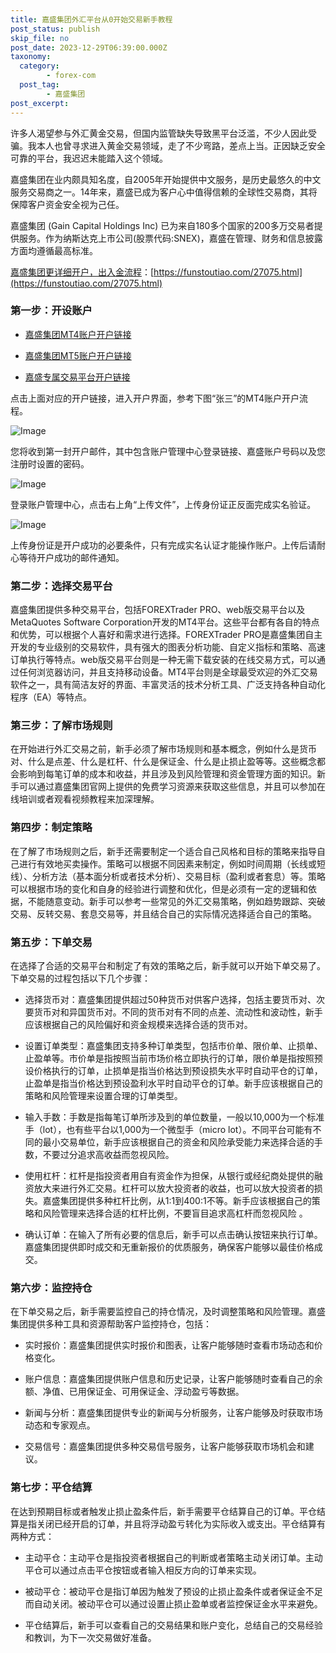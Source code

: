 ```yaml
---
title: 嘉盛集团外汇平台从0开始交易新手教程
post_status: publish
skip_file: no
post_date: 2023-12-29T06:39:00.000Z
taxonomy:
  category:
        - forex-com
  post_tag:
        - 嘉盛集团
post_excerpt: 
---
```

许多人渴望参与外汇黄金交易，但国内监管缺失导致黑平台泛滥，不少人因此受骗。我本人也曾寻求进入黄金交易领域，走了不少弯路，差点上当。正因缺乏安全可靠的平台，我迟迟未能踏入这个领域。

嘉盛集团在业内颇具知名度，自2005年开始提供中文服务，是历史最悠久的中文服务交易商之一。14年来，嘉盛已成为客户心中值得信赖的全球性交易商，其将保障客户资金安全视为己任。

嘉盛集团 (Gain Capital Holdings Inc) 已为来自180多个国家的200多万交易者提供服务。作为纳斯达克上市公司(股票代码:SNEX)，嘉盛在管理、财务和信息披露方面均遵循最高标准。

[嘉盛集团更详细开户，出入金流程](https://funstoutiao.com/27075.html)：[https://funstoutiao.com/27075.html](https://funstoutiao.com/27075.html)

### 第一步：开设账户

* [嘉盛集团MT4账户开户链接](https://s.ssgg.net/jsmt4)

* [嘉盛集团MT5账户开户链接](https://s.ssgg.net/jsmt5)

* [嘉盛专属交易平台开户链接](https://s.ssgg.net/js)

点击上面对应的开户链接，进入开户界面，参考下图“张三”的MT4账户开户流程。

![Image](https://prod-files-secure.s3.us-west-2.amazonaws.com/39ed1227-6d7d-4570-be36-9ccd4a2c4241/7a167aea-686b-400d-af59-4e18eb607a40/640.png?X-Amz-Algorithm=AWS4-HMAC-SHA256&X-Amz-Content-Sha256=UNSIGNED-PAYLOAD&X-Amz-Credential=ASIAZI2LB466RUHXMWL6%2F20250201%2Fus-west-2%2Fs3%2Faws4_request&X-Amz-Date=20250201T101308Z&X-Amz-Expires=3600&X-Amz-Security-Token=IQoJb3JpZ2luX2VjEMj%2F%2F%2F%2F%2F%2F%2F%2F%2F%2FwEaCXVzLXdlc3QtMiJHMEUCIQDAzi0EERWONoGPnN8aKu6SrTK6vvnMaZmgcokEx1uq0QIgNrThNjqqNfeqAnCG%2BX078L%2FRgiwHOQuHgi7fJuClio8qiAQI0f%2F%2F%2F%2F%2F%2F%2F%2F%2F%2FARAAGgw2Mzc0MjMxODM4MDUiDD1WTJZaUYy2DAfg8SrcA2XBYdZiOMaByiEspF5GAIfjgl%2FO6EdYUHPZiyeHQLCPteCbxzZE2G3TYeZwhZfEnnzWfv6xFg9%2FRA0OGNpQgyv0FJRmqJQ%2B00Ryx3cViF%2Fbkwt5ah1I%2BBATk2sY7pC1Mps%2BuedeKz0veBnpO1qi6Kg8hBO7x%2FZCegNT1gjhgmfOsnEYK92Kmie44YhGKUgdj4IGNItTZFK%2FbPwYOKUrVRE%2FkR%2FT3K3b%2Bv9uSkAzWx%2BWuwoBQ1EcbSCHWcexZ4S90OIiKrByZTIHZQYp0a4O8nZwZm3gmM0Wnr4LnvfB3MWB2Ky0xRZUKc29%2BdEwXzPBys%2FKBIk%2FsI6qZ%2FR2WP53UjMwM8XRKlV2Y76fc0Gr83ofg0yOmbHKQlP9V2Vl37dAx03ymlRJcbvupt8Kb4ToutUxH%2BhJplnZeyqYHKM%2FonAOeXdkEbG2cZsysZFd%2B7mepkxjl4T7ehNIWI%2Fqw0wVC8%2B6Sy7k6se257sHc5u5zNevyhFnsymFwQ4h9TzYzLyUFmz8P9cL1NNu9ZniJJzjdL2%2BG2V3iX04rhE1mnIu%2FI%2BwJcl5rNWRbaEpCaWmX%2FY4qM3Nx1bKylo7MGc7lRv5YKHPITXLsyKJDOu5QvBYdeiY7YSV6aEQfOBKFWrgMOqk97wGOqUBtKUuANaXHTwgfoAyK2Of52MWC48CRjYb3pOyJQVSz21PZcVN0SA1a6lMZSUhm2Q132z8ClrKalMfuRQB0ZvIH7QgDjvrdAzBLsX55LSIg%2BTOWisTeuQ7LyTinJ935RNBCKMW5tnqemxexAwWq2kNPvEuxlD6nO4Ldg8Dfxv5Vi0BSwMLgstM0u9oyjCuPgbOHoo0NviPU%2BE3rmHq%2BjalNfCpUeLX&X-Amz-Signature=ad5351067b2260c0f28a81bec29907636c5423f790928368b84264c23a9a5f7a&X-Amz-SignedHeaders=host&x-id=GetObject)

您将收到第一封开户邮件，其中包含账户管理中心登录链接、嘉盛账户号码以及您注册时设置的密码。

![Image](https://prod-files-secure.s3.us-west-2.amazonaws.com/39ed1227-6d7d-4570-be36-9ccd4a2c4241/eaa1c6b3-2877-4284-a0e1-530e222c27fb/image.png?X-Amz-Algorithm=AWS4-HMAC-SHA256&X-Amz-Content-Sha256=UNSIGNED-PAYLOAD&X-Amz-Credential=ASIAZI2LB466RUHXMWL6%2F20250201%2Fus-west-2%2Fs3%2Faws4_request&X-Amz-Date=20250201T101308Z&X-Amz-Expires=3600&X-Amz-Security-Token=IQoJb3JpZ2luX2VjEMj%2F%2F%2F%2F%2F%2F%2F%2F%2F%2FwEaCXVzLXdlc3QtMiJHMEUCIQDAzi0EERWONoGPnN8aKu6SrTK6vvnMaZmgcokEx1uq0QIgNrThNjqqNfeqAnCG%2BX078L%2FRgiwHOQuHgi7fJuClio8qiAQI0f%2F%2F%2F%2F%2F%2F%2F%2F%2F%2FARAAGgw2Mzc0MjMxODM4MDUiDD1WTJZaUYy2DAfg8SrcA2XBYdZiOMaByiEspF5GAIfjgl%2FO6EdYUHPZiyeHQLCPteCbxzZE2G3TYeZwhZfEnnzWfv6xFg9%2FRA0OGNpQgyv0FJRmqJQ%2B00Ryx3cViF%2Fbkwt5ah1I%2BBATk2sY7pC1Mps%2BuedeKz0veBnpO1qi6Kg8hBO7x%2FZCegNT1gjhgmfOsnEYK92Kmie44YhGKUgdj4IGNItTZFK%2FbPwYOKUrVRE%2FkR%2FT3K3b%2Bv9uSkAzWx%2BWuwoBQ1EcbSCHWcexZ4S90OIiKrByZTIHZQYp0a4O8nZwZm3gmM0Wnr4LnvfB3MWB2Ky0xRZUKc29%2BdEwXzPBys%2FKBIk%2FsI6qZ%2FR2WP53UjMwM8XRKlV2Y76fc0Gr83ofg0yOmbHKQlP9V2Vl37dAx03ymlRJcbvupt8Kb4ToutUxH%2BhJplnZeyqYHKM%2FonAOeXdkEbG2cZsysZFd%2B7mepkxjl4T7ehNIWI%2Fqw0wVC8%2B6Sy7k6se257sHc5u5zNevyhFnsymFwQ4h9TzYzLyUFmz8P9cL1NNu9ZniJJzjdL2%2BG2V3iX04rhE1mnIu%2FI%2BwJcl5rNWRbaEpCaWmX%2FY4qM3Nx1bKylo7MGc7lRv5YKHPITXLsyKJDOu5QvBYdeiY7YSV6aEQfOBKFWrgMOqk97wGOqUBtKUuANaXHTwgfoAyK2Of52MWC48CRjYb3pOyJQVSz21PZcVN0SA1a6lMZSUhm2Q132z8ClrKalMfuRQB0ZvIH7QgDjvrdAzBLsX55LSIg%2BTOWisTeuQ7LyTinJ935RNBCKMW5tnqemxexAwWq2kNPvEuxlD6nO4Ldg8Dfxv5Vi0BSwMLgstM0u9oyjCuPgbOHoo0NviPU%2BE3rmHq%2BjalNfCpUeLX&X-Amz-Signature=de1a6d9d3ef6539c09a7e66d2eb18b75cb0dedbbd2806eaf7e252f616335c62b&X-Amz-SignedHeaders=host&x-id=GetObject)

登录账户管理中心，点击右上角“上传文件”，上传身份证正反面完成实名验证。

![Image](https://prod-files-secure.s3.us-west-2.amazonaws.com/39ed1227-6d7d-4570-be36-9ccd4a2c4241/54090639-09fc-46b4-a135-e0289f707147/image.png?X-Amz-Algorithm=AWS4-HMAC-SHA256&X-Amz-Content-Sha256=UNSIGNED-PAYLOAD&X-Amz-Credential=ASIAZI2LB466RUHXMWL6%2F20250201%2Fus-west-2%2Fs3%2Faws4_request&X-Amz-Date=20250201T101308Z&X-Amz-Expires=3600&X-Amz-Security-Token=IQoJb3JpZ2luX2VjEMj%2F%2F%2F%2F%2F%2F%2F%2F%2F%2FwEaCXVzLXdlc3QtMiJHMEUCIQDAzi0EERWONoGPnN8aKu6SrTK6vvnMaZmgcokEx1uq0QIgNrThNjqqNfeqAnCG%2BX078L%2FRgiwHOQuHgi7fJuClio8qiAQI0f%2F%2F%2F%2F%2F%2F%2F%2F%2F%2FARAAGgw2Mzc0MjMxODM4MDUiDD1WTJZaUYy2DAfg8SrcA2XBYdZiOMaByiEspF5GAIfjgl%2FO6EdYUHPZiyeHQLCPteCbxzZE2G3TYeZwhZfEnnzWfv6xFg9%2FRA0OGNpQgyv0FJRmqJQ%2B00Ryx3cViF%2Fbkwt5ah1I%2BBATk2sY7pC1Mps%2BuedeKz0veBnpO1qi6Kg8hBO7x%2FZCegNT1gjhgmfOsnEYK92Kmie44YhGKUgdj4IGNItTZFK%2FbPwYOKUrVRE%2FkR%2FT3K3b%2Bv9uSkAzWx%2BWuwoBQ1EcbSCHWcexZ4S90OIiKrByZTIHZQYp0a4O8nZwZm3gmM0Wnr4LnvfB3MWB2Ky0xRZUKc29%2BdEwXzPBys%2FKBIk%2FsI6qZ%2FR2WP53UjMwM8XRKlV2Y76fc0Gr83ofg0yOmbHKQlP9V2Vl37dAx03ymlRJcbvupt8Kb4ToutUxH%2BhJplnZeyqYHKM%2FonAOeXdkEbG2cZsysZFd%2B7mepkxjl4T7ehNIWI%2Fqw0wVC8%2B6Sy7k6se257sHc5u5zNevyhFnsymFwQ4h9TzYzLyUFmz8P9cL1NNu9ZniJJzjdL2%2BG2V3iX04rhE1mnIu%2FI%2BwJcl5rNWRbaEpCaWmX%2FY4qM3Nx1bKylo7MGc7lRv5YKHPITXLsyKJDOu5QvBYdeiY7YSV6aEQfOBKFWrgMOqk97wGOqUBtKUuANaXHTwgfoAyK2Of52MWC48CRjYb3pOyJQVSz21PZcVN0SA1a6lMZSUhm2Q132z8ClrKalMfuRQB0ZvIH7QgDjvrdAzBLsX55LSIg%2BTOWisTeuQ7LyTinJ935RNBCKMW5tnqemxexAwWq2kNPvEuxlD6nO4Ldg8Dfxv5Vi0BSwMLgstM0u9oyjCuPgbOHoo0NviPU%2BE3rmHq%2BjalNfCpUeLX&X-Amz-Signature=bca55ca8053c2225d3aed058572f123e86219ba13f6b1f963b7a0f554841c26a&X-Amz-SignedHeaders=host&x-id=GetObject)

上传身份证是开户成功的必要条件，只有完成实名认证才能操作账户。上传后请耐心等待开户成功的邮件通知。

### 第二步：选择交易平台

嘉盛集团提供多种交易平台，包括FOREXTrader PRO、web版交易平台以及MetaQuotes Software Corporation开发的MT4平台。这些平台都有各自的特点和优势，可以根据个人喜好和需求进行选择。FOREXTrader PRO是嘉盛集团自主开发的专业级别的交易软件，具有强大的图表分析功能、自定义指标和策略、高速订单执行等特点。web版交易平台则是一种无需下载安装的在线交易方式，可以通过任何浏览器访问，并且支持移动设备。MT4平台则是全球最受欢迎的外汇交易软件之一，具有简洁友好的界面、丰富灵活的技术分析工具、广泛支持各种自动化程序（EA）等特点。

### 第三步：了解市场规则

在开始进行外汇交易之前，新手必须了解市场规则和基本概念，例如什么是货币对、什么是点差、什么是杠杆、什么是保证金、什么是止损止盈等等。这些概念都会影响到每笔订单的成本和收益，并且涉及到风险管理和资金管理方面的知识。新手可以通过嘉盛集团官网上提供的免费学习资源来获取这些信息，并且可以参加在线培训或者观看视频教程来加深理解。

### 第四步：制定策略

在了解了市场规则之后，新手还需要制定一个适合自己风格和目标的策略来指导自己进行有效地买卖操作。策略可以根据不同因素来制定，例如时间周期（长线或短线）、分析方法（基本面分析或者技术分析）、交易目标（盈利或者套息）等。策略可以根据市场的变化和自身的经验进行调整和优化，但是必须有一定的逻辑和依据，不能随意变动。新手可以参考一些常见的外汇交易策略，例如趋势跟踪、突破交易、反转交易、套息交易等，并且结合自己的实际情况选择适合自己的策略。

### 第五步：下单交易

在选择了合适的交易平台和制定了有效的策略之后，新手就可以开始下单交易了。下单交易的过程包括以下几个步骤：

* 选择货币对：嘉盛集团提供超过50种货币对供客户选择，包括主要货币对、次要货币对和异国货币对。不同的货币对有不同的点差、流动性和波动性，新手应该根据自己的风险偏好和资金规模来选择合适的货币对。

* 设置订单类型：嘉盛集团支持多种订单类型，包括市价单、限价单、止损单、止盈单等。市价单是指按照当前市场价格立即执行的订单，限价单是指按照预设价格执行的订单，止损单是指当价格达到预设损失水平时自动平仓的订单，止盈单是指当价格达到预设盈利水平时自动平仓的订单。新手应该根据自己的策略和风险管理来设置合理的订单类型。

* 输入手数：手数是指每笔订单所涉及到的单位数量，一般以10,000为一个标准手（lot），也有些平台以1,000为一个微型手（micro lot）。不同平台可能有不同的最小交易单位，新手应该根据自己的资金和风险承受能力来选择合适的手数，不要过分追求高收益而忽视风险。

* 使用杠杆：杠杆是指投资者用自有资金作为担保，从银行或经纪商处提供的融资放大来进行外汇交易。杠杆可以放大投资者的收益，也可以放大投资者的损失。嘉盛集团提供多种杠杆比例，从1:1到400:1不等。新手应该根据自己的策略和风险管理来选择合适的杠杆比例，不要盲目追求高杠杆而忽视风险 。

* 确认订单：在输入了所有必要的信息后，新手可以点击确认按钮来执行订单。嘉盛集团提供即时成交和无重新报价的优质服务，确保客户能够以最佳价格成交。

### 第六步：监控持仓

在下单交易之后，新手需要监控自己的持仓情况，及时调整策略和风险管理。嘉盛集团提供多种工具和资源帮助客户监控持仓，包括：

* 实时报价：嘉盛集团提供实时报价和图表，让客户能够随时查看市场动态和价格变化。

* 账户信息：嘉盛集团提供账户信息和历史记录，让客户能够随时查看自己的余额、净值、已用保证金、可用保证金、浮动盈亏等数据。

* 新闻与分析：嘉盛集团提供专业的新闻与分析服务，让客户能够及时获取市场动态和专家观点。

* 交易信号：嘉盛集团提供多种交易信号服务，让客户能够获取市场机会和建议。

### 第七步：平仓结算

在达到预期目标或者触发止损止盈条件后，新手需要平仓结算自己的订单。平仓结算是指关闭已经开启的订单，并且将浮动盈亏转化为实际收入或支出。平仓结算有两种方式：

* 主动平仓：主动平仓是指投资者根据自己的判断或者策略主动关闭订单。主动平仓可以通过点击平仓按钮或者输入相反方向的订单来实现。

* 被动平仓：被动平仓是指订单因为触发了预设的止损止盈条件或者保证金不足而自动关闭。被动平仓可以通过设置止损止盈单或者监控保证金水平来避免。

* 平仓结算后，新手可以查看自己的交易结果和账户变化，总结自己的交易经验和教训，为下一次交易做好准备。